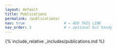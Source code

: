 ```yaml
---
layout: default
title: Publications
permalink: /publications/
nav: true                  # ← ADD THIS LINE
nav_order: 3               # ← optional but handy
---
```


{% include_relative _includes/publications.md %}
